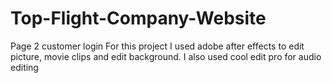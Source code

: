 # Top-Flight-Company-Website
Page 2 customer login
For this project I used adobe after effects to edit picture, movie clips and edit background. I also used cool edit pro for audio editing
